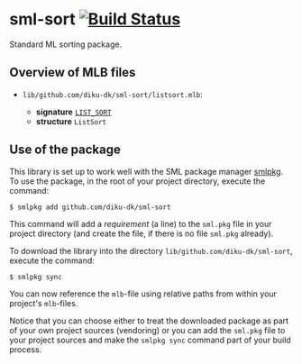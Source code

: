 # sml-sort [![Build Status](https://travis-ci.org/diku-dk/sml-sort.svg?branch=master)](https://travis-ci.org/diku-dk/sml-sort)

Standard ML sorting package.

## Overview of MLB files

- `lib/github.com/diku-dk/sml-sort/listsort.mlb`:

  - **signature** [`LIST_SORT`](lib/github.com/diku-dk/sml-sort/LIST_SORT.sig)
  - **structure** `ListSort`

## Use of the package

This library is set up to work well with the SML package manager
[smlpkg](https://github.com/diku-dk/smlpkg).  To use the package, in
the root of your project directory, execute the command:

```
$ smlpkg add github.com/diku-dk/sml-sort
```

This command will add a _requirement_ (a line) to the `sml.pkg` file in your
project directory (and create the file, if there is no file `sml.pkg`
already).

To download the library into the directory
`lib/github.com/diku-dk/sml-sort`, execute the command:

```
$ smlpkg sync
```

You can now reference the `mlb`-file using relative paths from within
your project's `mlb`-files.

Notice that you can choose either to treat the downloaded package as
part of your own project sources (vendoring) or you can add the
`sml.pkg` file to your project sources and make the `smlpkg sync`
command part of your build process.
